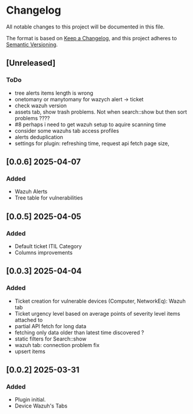 # Changelog

All notable changes to this project will be documented in this file.

The format is based on [Keep a Changelog](https://keepachangelog.com/en/1.1.0/),
and this project adheres to [Semantic Versioning](https://semver.org/spec/v2.0.0.html).

## [Unreleased]

### ToDo
- tree alerts items length is wrong
- onetomany or manytomany for wazych alert -> ticket
- check wazuh version
- assets tab, show trash problems. Not when search::show but then sort problems ????
- #8 perhaps i need to get wazuh setup to aquire scanning time
- consider some wazuhs tab access profiles
- alerts deduplication
- settings for plugin: refreshing time, request api fetch page size,

## [0.0.6] 2025-04-07
### Added
- Wazuh Alerts
- Tree table for vulnerabilities

## [0.0.5] 2025-04-05
### Added
- Default ticket ITIL Category
- Columns improvements

## [0.0.3] 2025-04-04

### Added
- Ticket creation for vulnerable devices (Computer, NetworkEq): Wazuh tab
- Ticket urgency level based on average points of severity level items attached to
- partial API fetch for long data
- fetching only data older than latest time discovered ?
- static filters for Search::show
- wazuh tab: connection problem fix
- upsert items


## [0.0.2] 2025-03-31

### Added

- Plugin initial.
- Device Wazuh's Tabs
